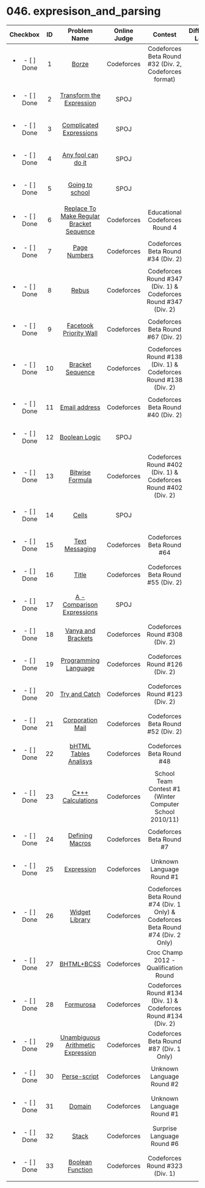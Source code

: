# 046. expresison_and_parsing


| Checkbox | ID | Problem Name|Online Judge|Contest|Difficulty Level|
|:---:|:---:|:---:|:---:|:---:|:---:|
|<ul><li>- [ ] Done</li></ul>|1|[Borze](http://codeforces.com/problemset/problem/32/B)|Codeforces|Codeforces Beta Round #32 (Div. 2, Codeforces format)|1|
|<ul><li>- [ ] Done</li></ul>|2|[Transform the Expression](http://www.spoj.com/problems/ONP/)|SPOJ||1|
|<ul><li>- [ ] Done</li></ul>|3|[Complicated Expressions](http://www.spoj.com/problems/CMEXPR/)|SPOJ||2|
|<ul><li>- [ ] Done</li></ul>|4|[Any fool can do it](http://www.spoj.com/problems/FOOL/)|SPOJ||2|
|<ul><li>- [ ] Done</li></ul>|5|[Going to school](http://www.spoj.com/problems/GS/)|SPOJ||3|
|<ul><li>- [ ] Done</li></ul>|6|[Replace To Make Regular Bracket Sequence](http://codeforces.com/problemset/problem/612/C)|Codeforces|Educational Codeforces Round 4|3|
|<ul><li>- [ ] Done</li></ul>|7|[Page Numbers](http://codeforces.com/problemset/problem/34/C)|Codeforces|Codeforces Beta Round #34 (Div. 2)|4|
|<ul><li>- [ ] Done</li></ul>|8|[Rebus](http://codeforces.com/problemset/problem/663/A)|Codeforces|Codeforces Round #347 (Div. 1) & Codeforces Round #347 (Div. 2)|4|
|<ul><li>- [ ] Done</li></ul>|9|[Facetook Priority Wall](http://codeforces.com/problemset/problem/75/B)|Codeforces|Codeforces Beta Round #67 (Div. 2)|5|
|<ul><li>- [ ] Done</li></ul>|10|[Bracket Sequence](http://codeforces.com/problemset/problem/223/A)|Codeforces|Codeforces Round #138 (Div. 1) & Codeforces Round #138 (Div. 2)|5|
|<ul><li>- [ ] Done</li></ul>|11|[Email address](http://codeforces.com/problemset/problem/41/C)|Codeforces|Codeforces Beta Round #40 (Div. 2)|5|
|<ul><li>- [ ] Done</li></ul>|12|[Boolean Logic](http://www.spoj.com/problems/BOOLE/)|SPOJ||5|
|<ul><li>- [ ] Done</li></ul>|13|[Bitwise Formula](http://codeforces.com/problemset/problem/778/B)|Codeforces|Codeforces Round #402 (Div. 1) & Codeforces Round #402 (Div. 2)|5|
|<ul><li>- [ ] Done</li></ul>|14|[Cells](http://www.spoj.com/problems/IPCELLS/)|SPOJ||5|
|<ul><li>- [ ] Done</li></ul>|15|[Text Messaging](http://codeforces.com/problemset/problem/70/B)|Codeforces|Codeforces Beta Round #64|6|
|<ul><li>- [ ] Done</li></ul>|16|[Title](http://codeforces.com/problemset/problem/59/C)|Codeforces|Codeforces Beta Round #55 (Div. 2)|6|
|<ul><li>- [ ] Done</li></ul>|17|[A - Comparison Expressions](http://www.spoj.com/problems/BOCOMP/)|SPOJ||6|
|<ul><li>- [ ] Done</li></ul>|18|[Vanya and Brackets](http://codeforces.com/problemset/problem/552/E)|Codeforces|Codeforces Round #308 (Div. 2)|6|
|<ul><li>- [ ] Done</li></ul>|19|[Programming Language](http://codeforces.com/problemset/problem/200/D)|Codeforces|Codeforces Round #126 (Div. 2)|7|
|<ul><li>- [ ] Done</li></ul>|20|[Try and Catch](http://codeforces.com/problemset/problem/195/C)|Codeforces|Codeforces Round #123 (Div. 2)|7|
|<ul><li>- [ ] Done</li></ul>|21|[Corporation Mail](http://codeforces.com/problemset/problem/56/C)|Codeforces|Codeforces Beta Round #52 (Div. 2)|7|
|<ul><li>- [ ] Done</li></ul>|22|[bHTML Tables Analisys](http://codeforces.com/problemset/problem/51/B)|Codeforces|Codeforces Beta Round #48|7|
|<ul><li>- [ ] Done</li></ul>|23|[C*++ Calculations](http://codeforces.com/problemset/problem/39/A)|Codeforces|School Team Contest #1 (Winter Computer School 2010/11)|8|
|<ul><li>- [ ] Done</li></ul>|24|[Defining Macros](http://codeforces.com/problemset/problem/7/E)|Codeforces|Codeforces Beta Round #7|8|
|<ul><li>- [ ] Done</li></ul>|25|[Expression](http://codeforces.com/problemset/problem/64/B)|Codeforces|Unknown Language Round #1|8|
|<ul><li>- [ ] Done</li></ul>|26|[Widget Library](http://codeforces.com/problemset/problem/89/B)|Codeforces|Codeforces Beta Round #74 (Div. 1 Only) & Codeforces Beta Round #74 (Div. 2 Only)|8|
|<ul><li>- [ ] Done</li></ul>|27|[BHTML+BCSS](http://codeforces.com/problemset/problem/172/E)|Codeforces|Croc Champ 2012 - Qualification Round|9|
|<ul><li>- [ ] Done</li></ul>|28|[Formurosa](http://codeforces.com/problemset/problem/217/C)|Codeforces|Codeforces Round #134 (Div. 1) & Codeforces Round #134 (Div. 2)|9|
|<ul><li>- [ ] Done</li></ul>|29|[Unambiguous Arithmetic Expression](http://codeforces.com/problemset/problem/115/D)|Codeforces|Codeforces Beta Round #87 (Div. 1 Only)|9|
|<ul><li>- [ ] Done</li></ul>|30|[Perse-script](http://codeforces.com/problemset/problem/72/D)|Codeforces|Unknown Language Round #2|10|
|<ul><li>- [ ] Done</li></ul>|31|[Domain](http://codeforces.com/problemset/problem/64/F)|Codeforces|Unknown Language Round #1|10|
|<ul><li>- [ ] Done</li></ul>|32|[Stack](http://codeforces.com/problemset/problem/188/H)|Codeforces|Surprise Language Round #6|10|
|<ul><li>- [ ] Done</li></ul>|33|[Boolean Function](http://codeforces.com/problemset/problem/582/E)|Codeforces|Codeforces Round #323 (Div. 1)|10|
